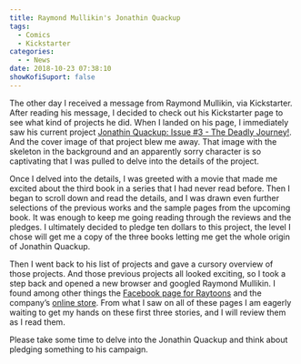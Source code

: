 ```yaml
---
title: Raymond Mullikin's Jonathin Quackup
tags:
  - Comics
  - Kickstarter
categories:
  - - News
date: 2018-10-23 07:38:10
showKofiSuport: false
---
```


The other day I received a message from Raymond Mullikin, via Kickstarter.  After reading his message, I decided to check out his Kickstarter page to see what kind of projects he did.  When I landed on his page, I immediately saw his current project [Jonathin Quackup: Issue #3 - The Deadly Journey!](https://www.kickstarter.com/projects/raytoons/jonathin-quackup-issue-3-the-deadly-journey).  And the cover image of that project blew me away.  That image with the skeleton in the background and an apparently sorry character is so captivating that I was pulled to delve into the details of the project.

Once I delved into the details, I was greeted with a movie that made me excited about the third book in a series that I had never read before.<!-- more -->  Then I began to scroll down and read the details, and I was drawn even further selections of the previous works and the sample pages from the upcoming book.  It was enough to keep me going reading through the reviews and the pledges.  I ultimately decided to pledge ten dollars to this project, the level I chose will get me a copy of the three books letting me get the whole origin of Jonathin Quackup.

Then I went back to his list of projects and gave a cursory overview of those projects.  And those previous projects all looked exciting, so I took a step back and opened a new browser and googled Raymond Mullikin.  I found among other things the [Facebook page for Raytoons](https://www.facebook.com/raytoons/) and the company’s [online store](https://store10204351.ecwid.com/).  From what I saw on all of these pages I am eagerly waiting to get my hands on these first three stories, and I will review them as I read them.  

Please take some time to delve into the Jonathin Quackup and think about pledging something to his campaign.